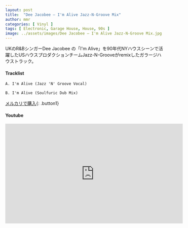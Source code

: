 ```yaml
---
layout: post
title:  "Dee Jacobee – I'm Alive Jazz-N-Groove Mix"
author: mmr
categories: [ Vinyl ]
tags: [ Electronic, Garage House, House, 90s ]
image: ../assets/images/Dee Jacobee – I'm Alive Jazz-N-Groove Mix.jpg
---
```


UKのR&BシンガーDee Jacobee の「I'm Alive」を90年代NYハウスシーンで活躍したUSハウスプロダクションチームJazz-N-Grooveがremixしたガラージハウストラック。

#### Tracklist
```md
A. I'm Alive (Jazz 'N' Groove Vocal)

B. I'm Alive (Soulfuric Dub Mix)

```

[メルカリで購入](https://jp.mercari.com/item/m66389503215?afid=6142608987){: .button1}

#### Youtube
<iframe width="560" height="315" src="https://www.youtube.com/embed/2qVUDJDvuv0?si=zAum1I77mZiN2JP7" title="YouTube video player" frameborder="0" allow="accelerometer; autoplay; clipboard-write; encrypted-media; gyroscope; picture-in-picture; web-share" referrerpolicy="strict-origin-when-cross-origin" allowfullscreen></iframe>